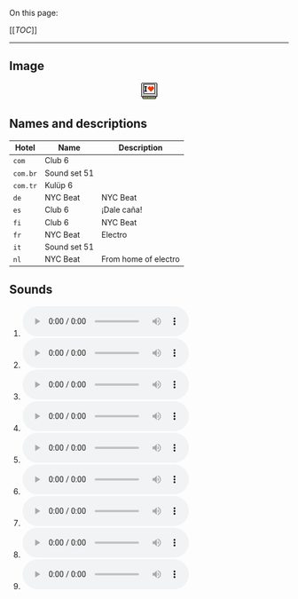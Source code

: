 On this page:

[[_TOC_]]

---

## Image

<div align="center">

![sound_set_51](../uploads/imgs/51.gif)

</div>

## Names and descriptions

| Hotel | Name | Description |
|-|-|-|
| `com` | Club 6 |  |
| `com.br` | Sound set 51 |  |
| `com.tr` | Kulüp 6 |  |
| `de` | NYC Beat | NYC Beat |
| `es` | Club 6 | ¡Dale caña! |
| `fi` | Club 6 | NYC Beat |
| `fr` | NYC Beat | Electro |
| `it` | Sound set 51 |  |
| `nl` | NYC Beat | From home of electro |

## Sounds

1. ![Sample 451](../uploads/sounds/sound_machine_sample_451.mp3)
1. ![Sample 452](../uploads/sounds/sound_machine_sample_452.mp3)
1. ![Sample 453](../uploads/sounds/sound_machine_sample_453.mp3)
1. ![Sample 454](../uploads/sounds/sound_machine_sample_454.mp3)
1. ![Sample 455](../uploads/sounds/sound_machine_sample_455.mp3)
1. ![Sample 456](../uploads/sounds/sound_machine_sample_456.mp3)
1. ![Sample 457](../uploads/sounds/sound_machine_sample_457.mp3)
1. ![Sample 458](../uploads/sounds/sound_machine_sample_458.mp3)
1. ![Sample 459](../uploads/sounds/sound_machine_sample_459.mp3)